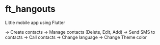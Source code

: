 # ft_hangouts

Little mobile app using Flutter

-> Create contacts
-> Manage contacts (Delete, Edit, Add)
-> Send SMS to contacts
-> Call contacts
-> Change language
-> Change Theme color
